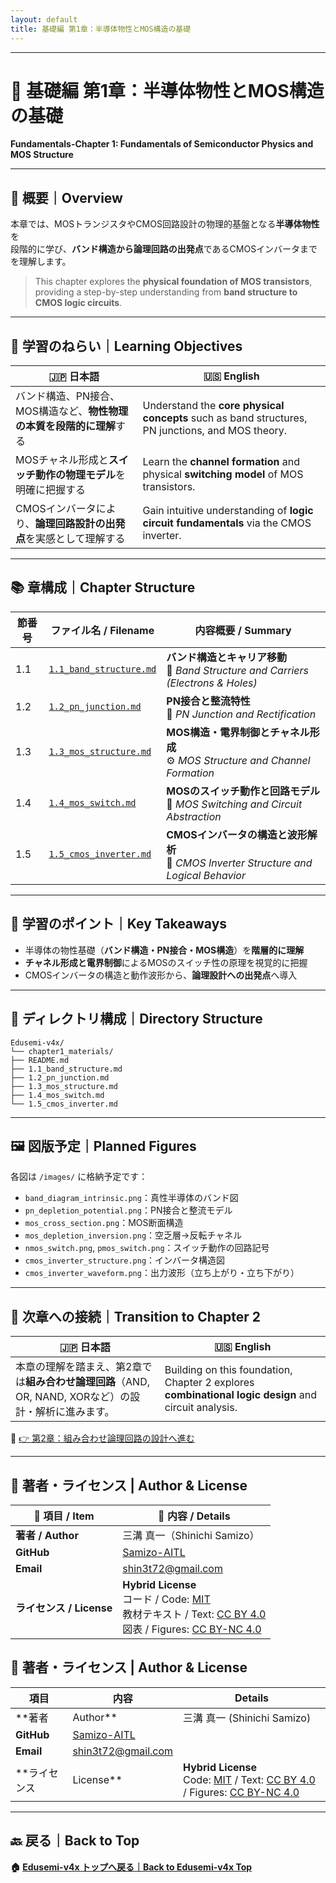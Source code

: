 ```yaml
---
layout: default
title: 基礎編 第1章：半導体物性とMOS構造の基礎　
---
```


---

# 📘 基礎編 第1章：半導体物性とMOS構造の基礎  
**Fundamentals-Chapter 1: Fundamentals of Semiconductor Physics and MOS Structure**

---

## 🧭 概要｜Overview

本章では、MOSトランジスタやCMOS回路設計の物理的基盤となる**半導体物性**を  
段階的に学び、**バンド構造から論理回路の出発点**であるCMOSインバータまでを理解します。

> This chapter explores the **physical foundation of MOS transistors**,  
> providing a step-by-step understanding from **band structure to CMOS logic circuits**.

---

## 🎯 学習のねらい｜Learning Objectives

| 🇯🇵 日本語                                                                                          | 🇺🇸 English                                                                                       |
|---------------------------------------------------------------------------------------------------|--------------------------------------------------------------------------------------------------|
| バンド構造、PN接合、MOS構造など、**物性物理の本質を段階的に理解**する                              | Understand the **core physical concepts** such as band structures, PN junctions, and MOS theory. |
| MOSチャネル形成と**スイッチ動作の物理モデル**を明確に把握する                                      | Learn the **channel formation** and physical **switching model** of MOS transistors.             |
| CMOSインバータにより、**論理回路設計の出発点**を実感として理解する                                 | Gain intuitive understanding of **logic circuit fundamentals** via the CMOS inverter.            |

---

## 📚 章構成｜Chapter Structure

| 節番号 | ファイル名 / Filename                                | 内容概要 / Summary                                                                              |
|--------|-------------------------------------------------------|-----------------------------------------------------------------------------------------------|
| 1.1    | [`1.1_band_structure.md`](./1.1_band_structure.md)     | **バンド構造とキャリア移動**<br>🔋 *Band Structure and Carriers (Electrons & Holes)*          |
| 1.2    | [`1.2_pn_junction.md`](./1.2_pn_junction.md)           | **PN接合と整流特性**<br>🔌 *PN Junction and Rectification*                                   |
| 1.3    | [`1.3_mos_structure.md`](./1.3_mos_structure.md)       | **MOS構造・電界制御とチャネル形成**<br>⚙️ *MOS Structure and Channel Formation*              |
| 1.4    | [`1.4_mos_switch.md`](./1.4_mos_switch.md)             | **MOSのスイッチ動作と回路モデル**<br>🔁 *MOS Switching and Circuit Abstraction*               |
| 1.5    | [`1.5_cmos_inverter.md`](./1.5_cmos_inverter.md)       | **CMOSインバータの構造と波形解析**<br>🔀 *CMOS Inverter Structure and Logical Behavior*       |

---

## 🧠 学習のポイント｜Key Takeaways

- 半導体の物性基礎（**バンド構造・PN接合・MOS構造**）を**階層的に理解**
- **チャネル形成と電界制御**によるMOSのスイッチ性の原理を視覚的に把握
- CMOSインバータの構造と動作波形から、**論理設計への出発点**へ導入

---

## 📂 ディレクトリ構成｜Directory Structure

```
Edusemi-v4x/
└── chapter1_materials/
├── README.md
├── 1.1_band_structure.md
├── 1.2_pn_junction.md
├── 1.3_mos_structure.md
├── 1.4_mos_switch.md
└── 1.5_cmos_inverter.md
```

---

## 🖼️ 図版予定｜Planned Figures

各図は `/images/` に格納予定です：

- `band_diagram_intrinsic.png`：真性半導体のバンド図  
- `pn_depletion_potential.png`：PN接合と整流モデル  
- `mos_cross_section.png`：MOS断面構造  
- `mos_depletion_inversion.png`：空乏層→反転チャネル  
- `nmos_switch.png`, `pmos_switch.png`：スイッチ動作の回路記号  
- `cmos_inverter_structure.png`：インバータ構造図  
- `cmos_inverter_waveform.png`：出力波形（立ち上がり・立ち下がり）

---

## 🔄 次章への接続｜Transition to Chapter 2

| 🇯🇵 日本語                                                                                         | 🇺🇸 English                                                                                         |
|--------------------------------------------------------------------------------------------------|----------------------------------------------------------------------------------------------------|
| 本章の理解を踏まえ、第2章では**組み合わせ論理回路**（AND, OR, NAND, XORなど）の設計・解析に進みます。 | Building on this foundation, Chapter 2 explores **combinational logic design** and circuit analysis. |

📎 [👉 第2章：組み合わせ論理回路の設計へ進む](../chapter2_comb_logic/README.md)

---

## 👤 **著者・ライセンス | Author & License**

| 📌 項目 / Item | 📄 内容 / Details |
|------|------|
| **著者 / Author** | 三溝 真一（Shinichi Samizo） |
| **GitHub** | [Samizo-AITL](https://github.com/Samizo-AITL) |
| **Email** | [shin3t72@gmail.com](mailto:shin3t72@gmail.com) |
| **ライセンス / License** | **Hybrid License**<br>コード / Code: [MIT](https://opensource.org/licenses/MIT)<br>教材テキスト / Text: [CC BY 4.0](https://creativecommons.org/licenses/by/4.0/)<br>図表 / Figures: [CC BY-NC 4.0](https://creativecommons.org/licenses/by-nc/4.0/) |



## 👤 著者・ライセンス | Author & License

| 項目 | 内容 | Details |
|------|------|---------|
| **著者 | Author** | 三溝 真一 (Shinichi Samizo) |
| **GitHub** | [Samizo-AITL](https://github.com/Samizo-AITL) |
| **Email** | [shin3t72@gmail.com](mailto:shin3t72@gmail.com) |
| **ライセンス | License** | **Hybrid License**<br>Code: [MIT](https://opensource.org/licenses/MIT) / Text: [CC BY 4.0](https://creativecommons.org/licenses/by/4.0/) / Figures: [CC BY-NC 4.0](https://creativecommons.org/licenses/by-nc/4.0/) |

---

## 🔙 戻る｜Back to Top
**🏠 [Edusemi-v4x トップへ戻る｜Back to Edusemi-v4x Top](../README.md)**

